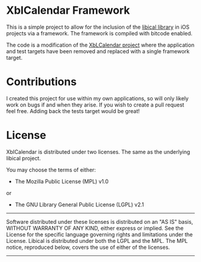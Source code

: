 XbICalendar Framework
===========

This is a simple project to allow for the inclusion of the [libical library](XbICalendar) in iOS projects via a framework. The framework is compiled with bitcode enabled. 

The code is a modification of the [XbLCalendar project](https://github.com/libical/XbICalendar) where the application and test targets have been removed and replaced with a single framework target.

Contributions
=======

I created this project for use within my own applications, so will only likely work on bugs if and when they arise. If you wish to create a pull request feel free. Adding back the tests target would be great!

License
=======

XbICalendar is distributed under two licenses. The same as the underlying
libical project.

You may choose the terms of either:

 * The Mozilla Public License (MPL) v1.0
 
 or
 
 * The GNU Library General Public License (LGPL) v2.1

----------------------------------------------------------------------

Software distributed under these licenses is distributed on an "AS
IS" basis, WITHOUT WARRANTY OF ANY KIND, either express or
implied. See the License for the specific language governing rights
and limitations under the License.
Libical is distributed under both the LGPL and the MPL. The MPL
notice, reproduced below, covers the use of either of the licenses. 

----------------------------------------------------------------------
